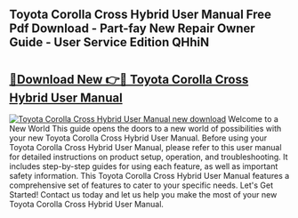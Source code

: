 ## Toyota Corolla Cross Hybrid User Manual Free Pdf Download - Part-fay New Repair Owner Guide - User Service Edition QHhiN

# <h2><a href="http://cf25979.oget.top/?id=Toyota+Corolla+Cross+Hybrid+User+Manual">🔗Download New 👉🔴 Toyota Corolla Cross Hybrid User Manual</a></h2>

[![Toyota Corolla Cross Hybrid User Manual new download](https://i.imgur.com/5g1atiW.png)](http://cf25979.oget.top/?id=Toyota+Corolla+Cross+Hybrid+User+Manual)
Welcome to a New World This guide opens the doors to a new world of possibilities with your new Toyota Corolla Cross Hybrid User Manual. Before using your Toyota Corolla Cross Hybrid User Manual, please refer to this user manual for detailed instructions on product setup, operation, and troubleshooting. It includes step-by-step guides for using each feature, as well as important safety information. This Toyota Corolla Cross Hybrid User Manual features a comprehensive set of features to cater to your specific needs. Let's Get Started! Contact us today and let us help you make the most of your new Toyota Corolla Cross Hybrid User Manual.
